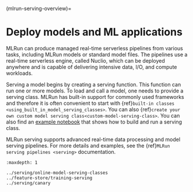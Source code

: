(mlrun-serving-overview)=
# Deploy models and ML applications

MLRun can produce managed real-time serverless pipelines from various tasks, including MLRun models or standard model files.
The pipelines use a real-time serverless engine, called Nuclio, which can be deployed anywhere and is capable of delivering intensive data, I/O, and compute workloads.

Serving a model begins by creating a serving function. This function can run one or more models. To load and call a model, one needs to provide a serving class. MLRun has built-in support for commonly used frameworks and therefore it is often convenient to start with {ref}`built-in classes <using_built_in_model_serving_classes>`. You can also {ref}`create your own custom model serving class<custom-model-serving-class>`. You can also find an [example notebook](../tutorial/03-model-serving.html) that shows how to build and run a serving class.

MLRun serving supports advanced real-time data processing and model serving pipelines. For more details and examples, see the {ref}`MLRun serving pipelines <serving>` documentation.

```{toctree}
:maxdepth: 1

../serving/online-model-serving-classes
../feature-store/training-serving
../serving/canary
```
